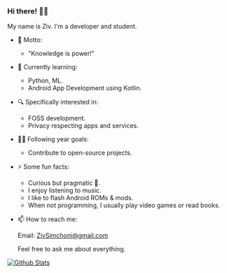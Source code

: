 ### Hi there! 👋🏽

My name is Ziv. I'm a developer and student.

-   💬 Motto:

    -   "Knowledge is power!"

-   🌱 Currently learning:

    -   Python, ML.
    -   Android App Development using Kotlin.

-   🔍 Specifically interested in:

    -   FOSS development.
    -   Privacy respecting apps and services.

-   🔭🥅 Following year goals:

    -   Contribute to open-source projects.

-   ⚡ Some fun facts:

    -   Curious but pragmatic 🦝.
    -   I enjoy listening to music.
    -   I like to flash Android ROMs & mods.
    -   When not programming, I usually play video games or read books.

-   📫 How to reach me:

    Email: ZivSimchoni@gmail.com

    Feel free to ask me about everything.

[![Github Stats](https://github-readme-stats.vercel.app/api?username=ZivSimchoni&show_icons=true&theme=github_dark&count_private=true&hide_border=true&line_height=20)](https://github.com/ZivSimchoni/)
